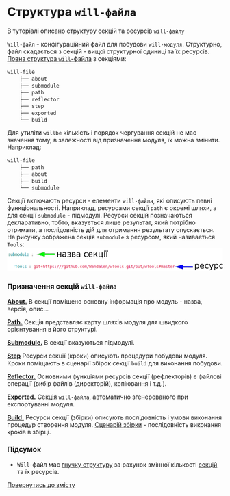 # Структура `will-файла`

В туторіалі описано структуру секцій та ресурсів `will-файлу`

`Will-файл` - конфігураційний файл для побудови `will-модуля`. Структурно, файл скадається з секцій - вищої структурної одиниці та їх ресурсів.  
[Повна структура `will`-файла](#structure) з секціями:  

```
will-file
    ├── about
    ├── submodule
    ├── path
    ├── reflector
    ├── step
    ├── exported
    └── build

```

Для утиліти `willbe` кількість і порядок чергування секцій не має значення тому, в залежності від призначення модуля, їх можна змінити. Наприклад:  

```
will-file
    ├── path
    ├── about
    ├── build
    └── submodule

```

Секції включають ресурси - елементи `will-файла`, які описують певні функціональності. Наприклад, ресурсами секції `path` є окремі шляхи, а для секції `submodule` - підмодулі. Ресурси секцій позначаються декларативно, тобто, вказується лише результат, який потрібно отримати, а послідовність дій для отримання результату опускається.  
На рисунку зображена секція `submodule` з ресурсом, який називається `Tools`:  
![submodule.sections.png](./Images/submodule.section.png)  

### <a name="sections"></a> Призначення секцій `will-файла`  
[**About.**](#about) В секції поміщено основну інформація про модуль - назва, версія, опис...  

[**Path.**](#path) Секція представляє карту шляхів модуля для швидкого орієнтування в його структурі.   

[**Submodule.**](#submodule) В секції вказуються підмодулі.  

[**Step**](#step) Ресурси секції (кроки) описують процедури побудови модуля. Кроки поміщають в сценарії збірок секції `build` для виконання побудови.    

[**Reflector.**](#reflector) Основними функціями ресурсів секції (рефлекторів) є файлові операції (вибір файлів (директорій), копіювання і т.д.).   

[**Exported.**](#exported) Секція `will-файла`, автоматично згенерованого при експортуванні модуля.  

[**Build.**](#build) Ресурси секції (збірки) описують послідовність і умови виконання процедур створення модуля. [Сценарій збірки](#build-assembly-scenario) - послідовність виконання кроків в збірці.  

### Підсумок
- `Will`-файл має [гнучку структуру](#structure) за рахунок змінної кількості [секцій](#sections) та їх ресурсів.

[Повернутись до змісту](../README.md#tutorials)
